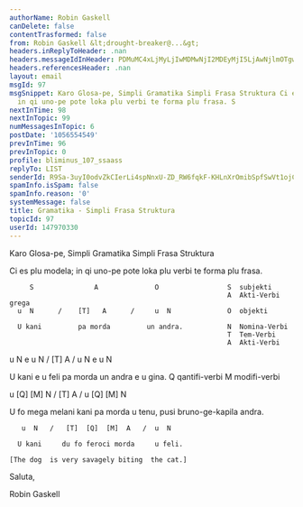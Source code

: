 ```yaml
---
authorName: Robin Gaskell
canDelete: false
contentTrasformed: false
from: Robin Gaskell &lt;drought-breaker@...&gt;
headers.inReplyToHeader: .nan
headers.messageIdInHeader: PDMuMC4xLjMyLjIwMDMwNjI2MDEyMjI5LjAwNjlmOTgwQHBhY2lmaWMubmV0LmF1Pg==
headers.referencesHeader: .nan
layout: email
msgId: 97
msgSnippet: Karo Glosa-pe, Simpli Gramatika Simpli Frasa Struktura Ci es plu modela;
  in qi uno-pe pote loka plu verbi te forma plu frasa. S               A              O
nextInTime: 98
nextInTopic: 99
numMessagesInTopic: 6
postDate: '1056554549'
prevInTime: 96
prevInTopic: 0
profile: bliminus_107_ssaass
replyTo: LIST
senderId: R9Sa-3uyI0odvZkCIerLi4spNnxU-ZD_RW6fqkF-KHLnXrOmibSpfSwVt1ojC7xiLYvtFU7Bkux_SbQv6HuQGGaWmsoJCCZpjIFmqbGb4gI24yu_dQ
spamInfo.isSpam: false
spamInfo.reason: '0'
systemMessage: false
title: Gramatika - Simpli Frasa Struktura
topicId: 97
userId: 147970330
---
```


Karo Glosa-pe,
                Simpli Gramatika
              Simpli Frasa Struktura

Ci es plu modela; in qi uno-pe pote loka plu verbi te forma plu frasa.

         S               A              O                 S  subjekti
                                                          A  Akti-Verbi grega
      u  N      /    [T]   A      /     u  N              O  objekti

      U kani         pa morda         un andra.           N  Nomina-Verbi
                                                          T  Tem-Verbi
                                                          A  Akti-Verbi
   u  N  e u  N  /   [T]   A    /    u  N  e u  N 

  U kani e u feli    pa morda      un andra e u gina.
                                                          Q  qantifi-verbi
                                                          M  modifi-verbi 

  u  [Q]  [M]  N  /  [T]   A   /   u  [Q]  [M]  N 

U fo mega melani kani pa morda u tenu, pusi bruno-ge-kapila andra.



       u  N   /   [T]  [Q]  [M]  A   /  u  N

      U kani     du fo feroci morda     u feli.

    [The dog  is very savagely biting  the cat.] 

Saluta,

Robin Gaskell 


